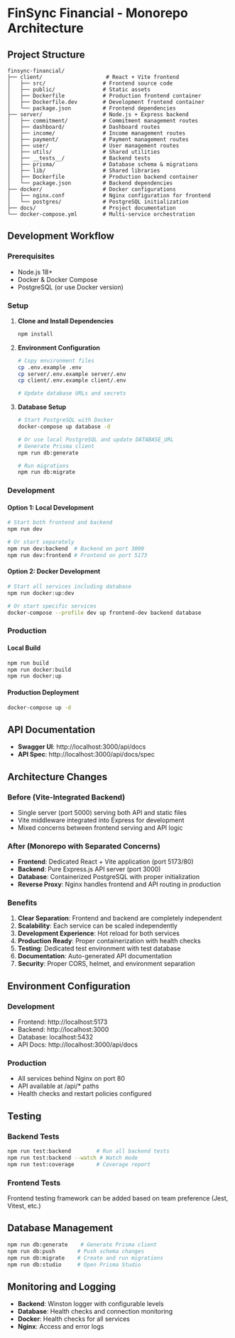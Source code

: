 # FinSync Financial - Monorepo Architecture

## Project Structure

```
finsync-financial/
├── client/                    # React + Vite frontend
│   ├── src/                  # Frontend source code
│   ├── public/               # Static assets
│   ├── Dockerfile            # Production frontend container
│   ├── Dockerfile.dev        # Development frontend container
│   └── package.json          # Frontend dependencies
├── server/                   # Node.js + Express backend
│   ├── commitment/           # Commitment management routes
│   ├── dashboard/            # Dashboard routes
│   ├── income/               # Income management routes
│   ├── payment/              # Payment management routes
│   ├── user/                 # User management routes
│   ├── utils/                # Shared utilities
│   ├── __tests__/            # Backend tests
│   ├── prisma/               # Database schema & migrations
│   ├── lib/                  # Shared libraries
│   ├── Dockerfile            # Production backend container
│   └── package.json          # Backend dependencies
├── docker/                   # Docker configurations
│   ├── nginx.conf            # Nginx configuration for frontend
│   └── postgres/             # PostgreSQL initialization
├── docs/                     # Project documentation
└── docker-compose.yml        # Multi-service orchestration
```

## Development Workflow

### Prerequisites
- Node.js 18+
- Docker & Docker Compose
- PostgreSQL (or use Docker version)

### Setup

1. **Clone and Install Dependencies**
   ```bash
   npm install
   ```

2. **Environment Configuration**
   ```bash
   # Copy environment files
   cp .env.example .env
   cp server/.env.example server/.env
   cp client/.env.example client/.env
   
   # Update database URLs and secrets
   ```

3. **Database Setup**
   ```bash
   # Start PostgreSQL with Docker
   docker-compose up database -d
   
   # Or use local PostgreSQL and update DATABASE_URL
   # Generate Prisma client
   npm run db:generate
   
   # Run migrations
   npm run db:migrate
   ```

### Development

#### Option 1: Local Development
```bash
# Start both frontend and backend
npm run dev

# Or start separately
npm run dev:backend  # Backend on port 3000
npm run dev:frontend # Frontend on port 5173
```

#### Option 2: Docker Development
```bash
# Start all services including database
npm run docker:up:dev

# Or start specific services
docker-compose --profile dev up frontend-dev backend database
```

### Production

#### Local Build
```bash
npm run build
npm run docker:build
npm run docker:up
```

#### Production Deployment
```bash
docker-compose up -d
```

## API Documentation

- **Swagger UI**: http://localhost:3000/api/docs
- **API Spec**: http://localhost:3000/api/docs/spec

## Architecture Changes

### Before (Vite-Integrated Backend)
- Single server (port 5000) serving both API and static files
- Vite middleware integrated into Express for development
- Mixed concerns between frontend serving and API logic

### After (Monorepo with Separated Concerns)
- **Frontend**: Dedicated React + Vite application (port 5173/80)
- **Backend**: Pure Express.js API server (port 3000)
- **Database**: Containerized PostgreSQL with proper initialization
- **Reverse Proxy**: Nginx handles frontend and API routing in production

### Benefits
1. **Clear Separation**: Frontend and backend are completely independent
2. **Scalability**: Each service can be scaled independently
3. **Development Experience**: Hot reload for both services
4. **Production Ready**: Proper containerization with health checks
5. **Testing**: Dedicated test environment with test database
6. **Documentation**: Auto-generated API documentation
7. **Security**: Proper CORS, helmet, and environment separation

## Environment Configuration

### Development
- Frontend: http://localhost:5173
- Backend: http://localhost:3000
- Database: localhost:5432
- API Docs: http://localhost:3000/api/docs

### Production
- All services behind Nginx on port 80
- API available at /api/* paths
- Health checks and restart policies configured

## Testing

### Backend Tests
```bash
npm run test:backend        # Run all backend tests
npm run test:backend --watch # Watch mode
npm run test:coverage       # Coverage report
```

### Frontend Tests
Frontend testing framework can be added based on team preference (Jest, Vitest, etc.)

## Database Management

```bash
npm run db:generate    # Generate Prisma client
npm run db:push       # Push schema changes
npm run db:migrate    # Create and run migrations
npm run db:studio     # Open Prisma Studio
```

## Monitoring and Logging

- **Backend**: Winston logger with configurable levels
- **Database**: Health checks and connection monitoring
- **Docker**: Health checks for all services
- **Nginx**: Access and error logs